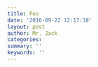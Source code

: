 ```yaml
---
title: Foo
date: '2016-09-22 12:17:38'
layout: post
author: Mr. Jack
categories: 
summary: ''
keywords: ''
---
```

